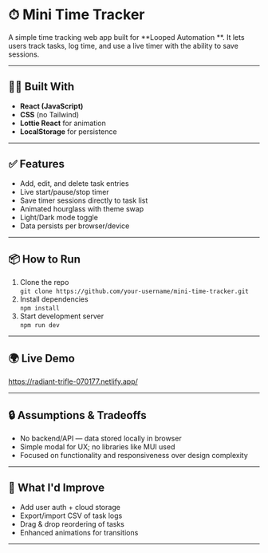 # ⏱ Mini Time Tracker

A simple time tracking web app built for  **Looped Automation **. It lets users track tasks, log time, and use a live timer with the ability to save sessions.

---

## 🧑‍💻 Built With

- **React (JavaScript)**
- **CSS** (no Tailwind)
- **Lottie React** for animation
- **LocalStorage** for persistence

---

## ✅ Features

- Add, edit, and delete task entries
- Live start/pause/stop timer
- Save timer sessions directly to task list
- Animated hourglass with theme swap
- Light/Dark mode toggle
- Data persists per browser/device

---

## 📦 How to Run

1. Clone the repo  
   `git clone https://github.com/your-username/mini-time-tracker.git`
2. Install dependencies  
   `npm install`
3. Start development server  
   `npm run dev`

---

## 🌍 Live Demo

https://radiant-trifle-070177.netlify.app/

---

## 🔒 Assumptions & Tradeoffs

- No backend/API — data stored locally in browser
- Simple modal for UX; no libraries like MUI used
- Focused on functionality and responsiveness over design complexity

---

## 🔧 What I'd Improve

- Add user auth + cloud storage
- Export/import CSV of task logs
- Drag & drop reordering of tasks
- Enhanced animations for transitions

---




